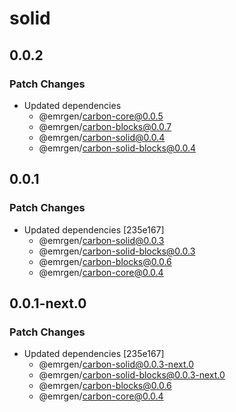 # solid

## 0.0.2

### Patch Changes

- Updated dependencies
  - @emrgen/carbon-core@0.0.5
  - @emrgen/carbon-blocks@0.0.7
  - @emrgen/carbon-solid@0.0.4
  - @emrgen/carbon-solid-blocks@0.0.4

## 0.0.1

### Patch Changes

- Updated dependencies [235e167]
  - @emrgen/carbon-solid@0.0.3
  - @emrgen/carbon-solid-blocks@0.0.3
  - @emrgen/carbon-blocks@0.0.6
  - @emrgen/carbon-core@0.0.4

## 0.0.1-next.0

### Patch Changes

- Updated dependencies [235e167]
  - @emrgen/carbon-solid@0.0.3-next.0
  - @emrgen/carbon-solid-blocks@0.0.3-next.0
  - @emrgen/carbon-blocks@0.0.6
  - @emrgen/carbon-core@0.0.4
